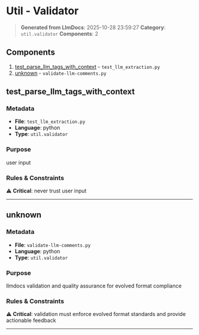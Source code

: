 # Util - Validator

> **Generated from LlmDocs**: 2025-10-28 23:59:27
> **Category**: `util.validator`
> **Components**: 2

## Components

1. [test_parse_llm_tags_with_context](#test-parse-llm-tags-with-context) - `test_llm_extraction.py`
2. [unknown](#unknown) - `validate-llm-comments.py`

## test_parse_llm_tags_with_context

### Metadata

- **File**: `test_llm_extraction.py`
- **Language**: python
- **Type**: `util.validator`

### Purpose

user input

### Rules & Constraints

⚠️ **Critical**: never trust user input

---

## unknown

### Metadata

- **File**: `validate-llm-comments.py`
- **Language**: python
- **Type**: `util.validator`

### Purpose

llmdocs validation and quality assurance for evolved format compliance

### Rules & Constraints

⚠️ **Critical**: validation must enforce evolved format standards and provide actionable feedback

---

